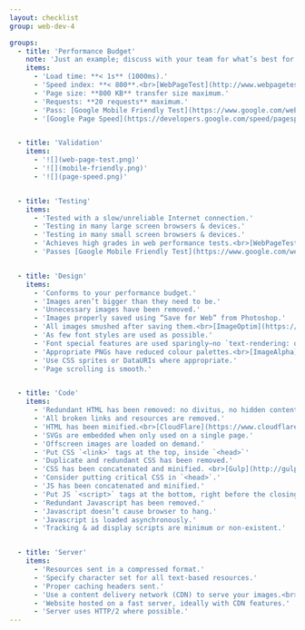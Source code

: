 ```yaml
---
layout: checklist
group: web-dev-4

groups:
  - title: 'Performance Budget'
    note: 'Just an example; discuss with your team for what’s best for you.'
    items:
      - 'Load time: **< 1s** (1000ms).'
      - 'Speed index: **< 800**.<br>[WebPageTest](http://www.webpagetest.org/)'
      - 'Page size: **800 KB** transfer size maximum.'
      - 'Requests: **20 requests** maximum.'
      - 'Pass: [Google Mobile Friendly Test](https://www.google.com/webmasters/tools/mobile-friendly/).'
      - '[Google Page Speed](https://developers.google.com/speed/pagespeed/insights/): achieve green on Mobile & green on Desktop.'


  - title: 'Validation'
    items:
      - '![](web-page-test.png)'
      - '![](mobile-friendly.png)'
      - '![](page-speed.png)'


  - title: 'Testing'
    items:
      - 'Tested with a slow/unreliable Internet connection.'
      - 'Testing in many large screen browsers & devices.'
      - 'Testing in many small screen browsers & devices.'
      - 'Achieves high grades in web performance tests.<br>[WebPageTest](http://www.webpagetest.org/), [Google Page Speed](https://developers.google.com/speed/pagespeed/insights/), [YSlow](http://yslow.org/).'
      - 'Passes [Google Mobile Friendly Test](https://www.google.com/webmasters/tools/mobile-friendly/).'


  - title: 'Design'
    items:
      - 'Conforms to your performance budget.'
      - 'Images aren’t bigger than they need to be.'
      - 'Unnecessary images have been removed.'
      - 'Images properly saved using “Save for Web” from Photoshop.'
      - 'All images smushed after saving them.<br>[ImageOptim](https://imageoptim.com/), [SVGO](https://github.com/svg/svgo-gui)'
      - 'As few font styles are used as possible.'
      - 'Font special features are used sparingly—no `text-rendering: optimizeLegibility`'
      - 'Appropriate PNGs have reduced colour palettes.<br>[ImageAlpha](http://pngmini.com/)'
      - 'Use CSS sprites or DataURIs where appropriate.'
      - 'Page scrolling is smooth.'


  - title: 'Code'
    items:
      - 'Redundant HTML has been removed: no divitus, no hidden content, etc.'
      - 'All broken links and resources are removed.'
      - 'HTML has been minified.<br>[CloudFlare](https://www.cloudflare.com/)'
      - 'SVGs are embedded when only used on a single page.'
      - 'Offscreen images are loaded on demand.'
      - 'Put CSS `<link>` tags at the top, inside `<head>`'
      - 'Duplicate and redundant CSS has been removed.'
      - 'CSS has been concatenated and minified. <br>[Gulp](http://gulpjs.com/), [Grunt](http://gruntjs.com/), [Prepros](https://prepros.io/), [CodeKit](http://incident57.com/codekit/)'
      - 'Consider putting critical CSS in `<head>`.'
      - 'JS has been concatenated and minified.'
      - 'Put JS `<script>` tags at the bottom, right before the closing `</body>`.'
      - 'Redundant Javascript has been removed.'
      - 'Javascript doesn’t cause browser to hang.'
      - 'Javascript is loaded asynchronously.'
      - 'Tracking & ad display scripts are minimum or non-existent.'


  - title: 'Server'
    items:
      - 'Resources sent in a compressed format.'
      - 'Specify character set for all text-based resources.'
      - 'Proper caching headers sent.'
      - 'Use a content delivery network (CDN) to serve your images.<br>[CloudFlare](https://www.cloudflare.com/), [KeyCDN](https://www.keycdn.com/)'
      - 'Website hosted on a fast server, ideally with CDN features.'
      - 'Server uses HTTP/2 where possible.'
---
```

